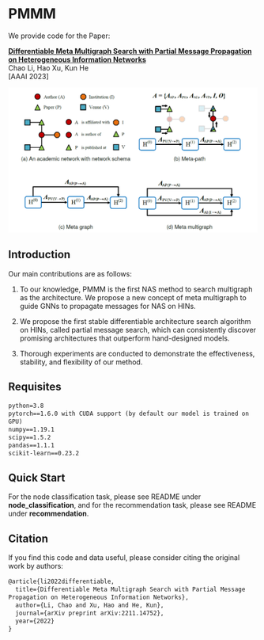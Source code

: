 # PMMM 

We provide code for the Paper:

**[Differentiable Meta Multigraph Search with Partial Message Propagation on Heterogeneous Information Networks ][1]**\
Chao Li, Hao Xu, Kun He\
[AAAI 2023]

<img src='imgs/multigraph.png'/>



## Introduction 

Our main contributions are as follows:

1) To our knowledge, PMMM is the first NAS method to search multigraph as the architecture. We propose a new concept of meta multigraph to guide GNNs to propagate messages for NAS on HINs. 

2) We propose the first stable differentiable architecture search algorithm on HINs, called partial message search, which can consistently discover promising architectures that outperform hand-designed models. 

3) Thorough experiments are conducted to demonstrate the effectiveness, stability, and flexibility of our method. 



## Requisites

```
python=3.8
pytorch==1.6.0 with CUDA support (by default our model is trained on GPU)
numpy==1.19.1
scipy==1.5.2
pandas==1.1.1
scikit-learn==0.23.2
```



## Quick Start

For the node classification task, please see README under **node_classification**, and for the recommendation task, please see README under **recommendation**. 



## Citation

If you find this code and data useful, please consider citing the original work by authors:

```
@article{li2022differentiable,
  title={Differentiable Meta Multigraph Search with Partial Message Propagation on Heterogeneous Information Networks},
  author={Li, Chao and Xu, Hao and He, Kun},
  journal={arXiv preprint arXiv:2211.14752},
  year={2022}
}
```



[1]: https://arxiv.org/pdf/2211.14752.pdf
